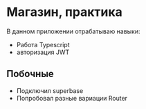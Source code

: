# Магазин, практика

В данном приложении отрабатываю навыки:

- Работа Typescript
- авторизация JWT

## Побочные

- Подключил superbase
- Попробовал разные вариации Router
